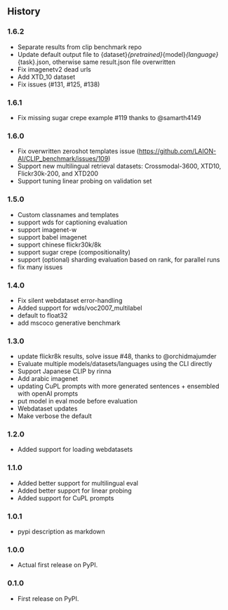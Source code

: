 ## History

### 1.6.2

- Separate results from clip benchmark repo 
- Update default output file to {dataset}_{pretrained}_{model}_{language}_{task}.json, otherwise same result.json file overwritten
- Fix imagenetv2 dead urls
- Add XTD_10 dataset
- Fix issues (#131, #125, #138)

### 1.6.1

* Fix missing sugar crepe example #119 thanks to @samarth4149

### 1.6.0


* Fix overwritten zeroshot templates issue (https://github.com/LAION-AI/CLIP_benchmark/issues/109)
* Support new multilingual retrieval datasets:  Crossmodal-3600, XTD10, Flickr30k-200, and XTD200
* Support tuning linear probing on validation set

### 1.5.0

* Custom classnames and templates
* support wds for captioning evaluation
* support imagenet-w
* support babel imagenet
* support chinese flickr30k/8k
* support sugar crepe (compositionality)
* support (optional) sharding evaluation based on rank, for parallel runs
* fix many issues

### 1.4.0

* Fix silent webdataset error-handling
* Added support for wds/voc2007_multilabel 
* default to float32 
* add mscoco generative benchmark

### 1.3.0

* update flickr8k results, solve issue #48, thanks to @orchidmajumder
* Evaluate multiple models/datasets/languages using the CLI directly
* Support Japanese CLIP by rinna
* Add arabic imagenet
* updating CuPL prompts with more generated sentences + ensembled with openAI prompts
* put model in eval mode before evaluation
* Webdataset updates
* Make verbose the default

### 1.2.0

* Added support for loading webdatasets

### 1.1.0

* Added better support for multilingual eval
* Added better support for linear probing
* Added support for CuPL prompts

### 1.0.1

* pypi description as markdown

### 1.0.0

* Actual first release on PyPI.


### 0.1.0

* First release on PyPI.
